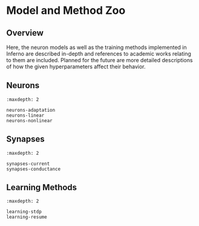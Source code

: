 # Model and Method Zoo

## Overview
Here, the neuron models as well as the training methods implemented in Inferno are described in-depth and references to academic works relating to them are included. Planned for the future are more detailed descriptions of how the given hyperparameters affect their behavior.

## Neurons
```{toctree}
:maxdepth: 2

neurons-adaptation
neurons-linear
neurons-nonlinear
```

## Synapses
```{toctree}
:maxdepth: 2

synapses-current
synapses-conductance
```

## Learning Methods
```{toctree}
:maxdepth: 2

learning-stdp
learning-resume
```